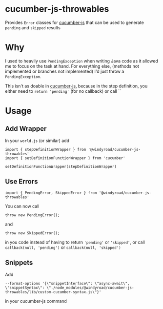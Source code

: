 # cucumber-js-throwables

Provides `Error` classes for [cucumber-js](https://github.com/cucumber/cucumber-js) that can be used to generate `pending` and `skipped` results

# Why

I used to heavily use `PendingException` when writing Java code as it allowed me to focus on the task at hand. For everything else, (methods not implemented or branches not implemented) I'd just throw a `PendingException`.

This isn't as doable in [cucumber-js](https://github.com/cucumber/cucumber-js), because in the step definition, you either need to `return 'pending'` (for no callback) or call ``

# Usage

## Add Wrapper

In your `world.js` (or similar) add

```
import { stepDefinitionWrapper } from '@windyroad/cucumber-js-throwables'
import { setDefinitionFunctionWrapper } from 'cucumber'

setDefinitionFunctionWrapper(stepDefinitionWrapper)
```

## Use Errors

```
import { PendingError, SkippedError } from '@windyroad/cucumber-js-throwables'
```

You can now call

```
throw new PendingError();
```

and

```
throw new SkippedError();
```

in you code instead of having to return `'pending'` or `'skipped'`, or call `callback(null, 'pending')` or `callback(null, 'skipped')`

## Snippets

Add

```
--format-options '{\"snippetInterface\": \"async-await\", \"snippetSyntax\": \"./node_modules/@windyroad/cucumber-js-throwables/lib/custom-cucumber-syntax.js\"}'
```

in your cucumber-js command
